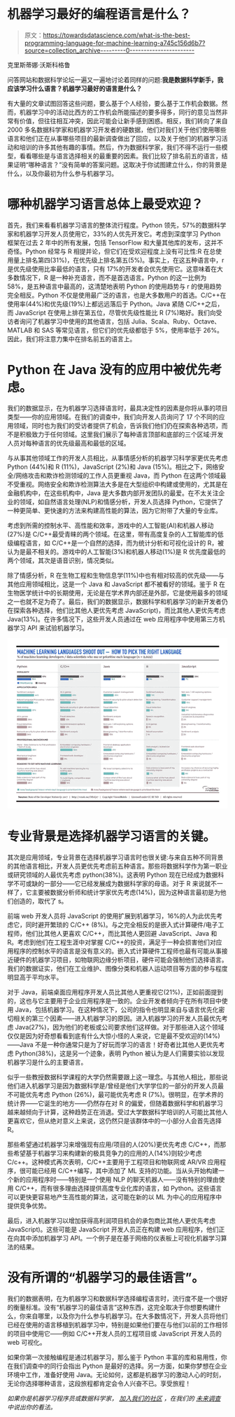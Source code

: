 # 机器学习最好的编程语言是什么？

> 原文：<https://towardsdatascience.com/what-is-the-best-programming-language-for-machine-learning-a745c156d6b7?source=collection_archive---------0----------------------->

克里斯蒂娜·沃斯科格鲁

问答网站和数据科学论坛一遍又一遍地讨论着同样的问题:**我是数据科学新手，我应该学习什么语言？机器学习最好的语言是什么？**

有大量的文章试图回答这些问题，要么基于个人经验，要么基于工作机会数据。然而，机器学习中的活动比西方的工作机会所能描述的要多得多，同行的意见当然非常有价值，但往往相互冲突，因此可能会让新手感到困惑。相反，我们转向了来自 2000 多名数据科学家和机器学习开发者的硬数据，他们对我们关于他们使用哪些语言和他们正在从事哪些项目的最新调查做出了回应，以及关于他们的机器学习活动和培训的许多其他有趣的事情。然后，作为数据科学家，我们不得不运行一些模型，看看哪些是与语言选择相关的最重要的因素。我们比较了排名前五的语言，结果证明“哪种语言？”没有简单的答案问题。这取决于你试图建立什么，你的背景是什么，以及你最初为什么参与机器学习。

# 哪种机器学习语言总体上最受欢迎？

首先，我们来看看机器学习语言的整体流行程度。Python 领先，57%的数据科学家和机器学习开发人员使用它，33%的人优先开发它。考虑到深度学习 Python 框架在过去 2 年中的所有发展，包括 TensorFlow 和大量其他库的发布，这并不奇怪。Python 经常与 R 相提并论，但它们在受欢迎程度上没有可比性:R 在总使用量上排名第四(31%)，在优先级上排名第五(5%)。事实上，在这五种语言中，r 是优先级使用比率最低的语言，只有 17%的开发者会优先使用它。这意味着在大多数情况下，R 是一种补充语言，而不是首选语言。Python 的这一比例为 58%，是五种语言中最高的，这清楚地表明 Python 的使用趋势与 r 的使用趋势完全相反。Python 不仅是使用最广泛的语言，也是大多数用户的首选。C/C++在使用率(44%)和优先级(19%)上都远远落后于 Python。Java 紧随 C/C++之后，而 JavaScript 在使用上排在第五位，尽管优先级性能比 R (7%)略好。我们向受访者询问了机器学习中使用的其他语言，包括 Julia、Scala、Ruby、Octave、MATLAB 和 SAS 等常见语言，但它们的优先级都低于 5%，使用率低于 26%。因此，我们将注意力集中在排名前五的语言上。

# Python 在 Java 没有的应用中被优先考虑。

我们的数据显示，在为机器学习选择语言时，最具决定性的因素是你将从事的项目类型——你的应用领域。在我们的调查中，我们向开发人员询问了 17 个不同的应用领域，同时也为我们的受访者提供了机会，告诉我们他们仍在探索各种选项，而不是积极致力于任何领域。这里我们展示了每种语言顶部和底部的三个区域:开发人员对每种语言的优先级最高和最低的区域。

与从事其他领域工作的开发人员相比，从事情感分析的机器学习科学家更优先考虑 Python (44%)和 R (11%)，JavaScript (2%)和 Java (15%)。相比之下，网络安全/网络攻击和欺诈检测领域的工作人员更重视 Java，而 Python 在这两个领域最不受重视。网络安全和欺诈检测算法大多是在大型组织中构建或使用的，尤其是在金融机构中，在这些机构中，Java 是大多数内部开发团队的最爱。在不太关注企业的领域，如自然语言处理(NLP)和情感分析，开发人员选择 Python，它提供了一种更简单、更快速的方法来构建高性能的算法，因为它附带了大量的专业库。

考虑到所需的控制水平、高性能和效率，游戏中的人工智能(AI)和机器人移动(27%)是 C/C++最受青睐的两个领域。在这里，带有高度复杂的人工智能库的低级编程语言，如 C/C++是一个自然的选择，而为统计分析和可视化设计的 R，被认为是最不相关的。游戏中的人工智能(3%)和机器人移动(1%)是 R 优先度最低的两个领域，其次是语音识别，情况类似。

除了情感分析，R 在生物工程和生物信息学(11%)中也有相对较高的优先级——与其他应用领域相比，这是一个 Java 和 JavaScript 都不被看好的领域。鉴于 R 在生物医学统计中的长期使用，无论是在学术界内部还是外部，它是使用最多的领域之一也就不足为奇了。最后，我们的数据显示，数据科学和机器学习的新开发者仍在探索各种选择，他们比其他人更优先考虑 JavaScript)，而比其他人更优先考虑 Java(13%)。在许多情况下，这些开发人员通过在 web 应用程序中使用第三方机器学习 API 来试验机器学习。

![](img/4ec6e2c3759117a54b23d568c44cd814.png)

# 专业背景是选择机器学习语言的关键。

其次是应用领域，专业背景在选择机器学习语言时也很关键:与来自五种不同背景的其他语言相比，开发人员更优先考虑前五种语言。那些将数据科学作为第一职业或研究领域的人最优先考虑 python(38%)。这表明 Python 现在已经成为数据科学不可或缺的一部分——它已经发展成为数据科学家的母语。对于 R 来说就不一样了，它主要被数据分析师和统计学家优先考虑(14%)，因为这种语言最初是为他们创造的，取代了 s。

前端 web 开发人员将 JavaScript 的使用扩展到机器学习，16%的人为此优先考虑它，同时避开繁琐的 C/C++ (8%)。与之完全相反的是嵌入式计算硬件/电子工程师，他们比其他人更喜欢 C/C++，而比其他人更回避 JavaScript、Java 和 R。考虑到他们在工程生涯中对掌握 C/C++的投资，满足于一种会损害他们对应用程序的控制水平的语言是没有意义的。嵌入式计算硬件工程师也最有可能从事接近硬件的机器学习项目，如物联网边缘分析项目，硬件可能会强制他们选择语言。我们的数据证实，他们在工业维护、图像分类和机器人运动项目等方面的参与程度明显高于平均水平。

对于 Java，前端桌面应用程序开发人员比其他人更重视它(21%)，正如前面提到的，这也与它主要用于企业应用程序是一致的。企业开发者倾向于在所有项目中使用 Java，包括机器学习。在这种情况下，公司的指令也明显来自与语言优先化密切相关的第三个因素——进入机器学习的原因。进入机器学习的开发人员最优先考虑 Java(27%)，因为他们的老板或公司要求他们这样做。对于那些进入这个领域仅仅是因为好奇想看看到底有什么大惊小怪的人来说，它是最不受欢迎的(14%)——Java 不是一种你通常只是为了好玩而学习的语言！好奇者比其他人更优先考虑 Python(38%)，这是另一个迹象，表明 Python 被认为是人们需要实验以发现机器学习是什么的主要语言。

似乎一些教授数据科学课程的大学仍然需要跟上这一理念。与其他人相比，那些说他们进入机器学习是因为数据科学是/曾经是他们大学学位的一部分的开发人员最不可能优先考虑 Python (26%)，最可能优先考虑 R (7%)。很明显，在学术界的统计界——它诞生的地方——仍然存在对 R 的偏爱，但随着数据科学和机器学习越来越倾向于计算，这种趋势正在消退。受过大学数据科学培训的人可能比其他人更喜欢它，但从绝对意义上来说，这仍然只是该群体中的一小部分人会首先选择 R。

那些希望通过机器学习来增强现有应用/项目的人(20%)更优先考虑 C/C++，而那些希望基于机器学习来构建新的极具竞争力的应用的人(14%)则较少考虑 C/c++。这种模式再次表明，C/C++主要用于工程项目和物联网或 AR/VR 应用程序，很可能已经用 C/C++编写，其中添加了 ML 支持的功能。当从头开始构建一个新的应用程序时——特别是一个使用 NLP 的聊天机器人——没有特别的理由使用 C/C++，而有很多理由选择提供高度专业化库的语言，如 Python。这些语言可以更快更容易地产生高性能的算法，这可能在新的以 ML 为中心的应用程序中提供竞争优势。

最后，进入机器学习以增加获得高利润项目机会的承包商比其他人更优先考虑 JavaScript)。这些可能是 JavaScript 开发人员正在构建 web 应用程序，他们正在向其中添加机器学习 API。一个例子是在基于网络的仪表板上可视化机器学习算法的结果。

# 没有所谓的“机器学习的最佳语言”。

我们的数据表明，在为机器学习和数据科学选择编程语言时，流行度不是一个很好的衡量标准。没有“机器学习的最佳语言”这种东西，这完全取决于你想要构建什么，你来自哪里，以及你为什么参与机器学习。在大多数情况下，开发人员将他们已经在使用的语言移植到机器学习中，特别是如果他们要在与他们以前的工作相邻的项目中使用它——例如 C/C++开发人员的工程项目或 JavaScript 开发人员的 web 可视化。

如果你第一次接触编程是通过机器学习，那么鉴于 Python 丰富的库和易用性，你在我们调查中的同行会指出 Python 是最好的选择。另一方面，如果你梦想在企业环境中工作，准备好使用 Java。无论如何，这都是机器学习的激动人心的时刻，无论你选择哪种语言，这段旅程都肯定会令人兴奋不已。享受旅程！

*如果你是机器学习程序员或数据科学家，* [*加入我们的社区*](https://developereconomics.com/) *，在我们的* [*未来调查*](https://www.developereconomics.net?utm_medium=medium&utm_source=blogpost&utm_campaign=machine_learning&utm_content=de18_eng) *中说出你的看法。*